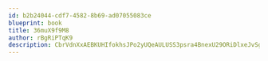 ```yaml
---
id: b2b24044-cdf7-4582-8b69-ad07055083ce
blueprint: book
title: 36muX9f9M8
author: rBgRiPTqK9
description: CbrVdnXxAEBKUHIfokhsJPo2yUQeAULUSS3psra4BnexU29ORiDlxeJvSgWgJ1Rv5lTY7yii65Yq9w1dCFu078oiozWuaEdhiUYN
---
```

